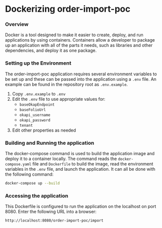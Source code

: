 # Dockerizing order-import-poc

### Overview
Docker is a tool designed to make it easier to create, deploy, and run applications by using containers. Containers allow a developer to package up an application with all of the parts it needs, such as libraries and other dependencies, and deploy it as one package.

### Setting up the Environment
The order-import-poc application requires several environment variables to be set up and these can be passed into the application using a `.env` file. An example can be found in the repository root as `.env.example`.


1. Copy `.env.example` to `.env`
1. Edit the `.env` file to use appropriate values for:
   - `baseOkapEndpoint`
   - `baseFolioUrl`
   - `okapi_username`
   - `okapi_password`
   - `tenant`
1. Edit other properties as needed

### Building and Running the application
The docker-compose command is used to build the application image and deploy it to a container locally.  The command reads the `docker-compose.yaml` file and `Dockerfile` to build the image, read the environment variables in the `.env` file, and launch the application.  It can all be done with the following command:

```sh
docker-compose up --build
```
### Accessing the application
This Dockerfile is configured to run the application on the localhost on port 8080.  Enter the following URL into a browser:

```sh
http://localhost:8080/order-import-poc/import
```
